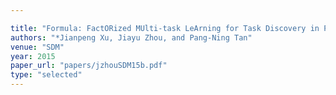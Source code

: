 ```yaml
---

title: "Formula: FactORized MUlti-task LeArning for Task Discovery in Personalized Medical Models."
authors: "*Jianpeng Xu, Jiayu Zhou, and Pang-Ning Tan"
venue: "SDM"
year: 2015
paper_url: "papers/jzhouSDM15b.pdf"
type: "selected"
---
```


